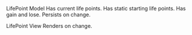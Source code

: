 LifePoint Model
Has current life points.
Has static starting life points.
Has gain and lose.
Persists on change.

LifePoint View
Renders on change.
